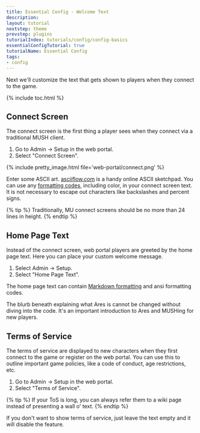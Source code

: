 ```yaml
---
title: Essential Config - Welcome Text
description: 
layout: tutorial
nextstep: theme
prevstep: plugins
tutorialIndex: tutorials/config/config-basics
essentialConfigTutorial: true
tutorialName: Essential Config
tags:
- config
---
```


Next we'll customize the text that gets shown to players when they connect to the game.

{% include toc.html %}

## Connect Screen

The connect screen is the first thing a player sees when they connect via a traditional MUSH client.

1. Go to Admin -> Setup in the web portal.
2. Select "Connect Screen".

{% include pretty_image.html file='web-portal/connect.png' %}

Enter some ASCII art.  [asciiflow.com](http://asciiflow.com/) is a handy online ASCII sketchpad.  You can use any [formatting codes](/tutorials/code/formatting.html), including color, in your connect screen text.  It is not necessary to escape out characters like backslashes and percent signs.

{% tip %}
Traditionally, MU connect screens should be no more than 24 lines in height.
{% endtip %}

## Home Page Text

Instead of the connect screen, web portal players are greeted by the home page text. Here you can place your custom welcome message.

1. Select Admin -> Setup.
2. Select "Home Page Text".

The home page text can contain [Markdown formatting](https://daringfireball.net/projects/markdown/syntax) and ansi formatting codes.

The blurb beneath explaining what Ares is cannot be changed without diving into the code.  It's an important introduction to Ares and MUSHing for new players.

## Terms of Service

The terms of service are displayed to new characters when they first connect to the game or register on the web portal.  You can use this to outline important game policies, like a code of conduct, age restrictions, etc.

1. Go to Admin -> Setup in the web portal.
2. Select "Terms of Service".

{% tip %}
If your ToS is long, you can always refer them to a wiki page instead of presenting a wall o' text.
{% endtip %}

If you don't want to show terms of service, just leave the text empty and it will disable the feature.
